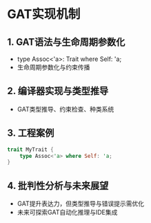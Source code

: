 # GAT实现机制

## 1. GAT语法与生命周期参数化

- type Assoc<'a>: Trait where Self: 'a;
- 生命周期参数化与约束传播

## 2. 编译器实现与类型推导

- GAT类型推导、约束检查、种类系统

## 3. 工程案例

```rust
trait MyTrait {
    type Assoc<'a> where Self: 'a;
}
```

## 4. 批判性分析与未来展望

- GAT提升表达力，但类型推导与错误提示需优化
- 未来可探索GAT自动化推理与IDE集成
